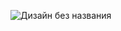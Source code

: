 ![Дизайн без названия](https://github.com/LeraPolovinkina/Portfolio/assets/92320503/7c966d66-0ed8-45ab-99a0-255c6d2b199c)
